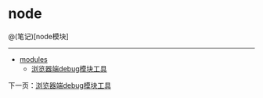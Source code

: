 # node

@(笔记)[node模块]

-------------------

- [modules](https://github.com/lhywell/book/blob/master/node/modules/README.md)
    - [浏览器端debug模块工具](https://github.com/lhywell/book/blob/master/node/modules/debug.md)


下一页：[浏览器端debug模块工具](https://github.com/lhywell/book/blob/master/node/debug.md)
